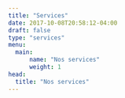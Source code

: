 ```yaml
---
title: "Services"
date: 2017-10-08T20:58:12-04:00
draft: false
type: "services"
menu:
  main:
      name: "Nos services"
      weight: 1
head:
  title: "Nos services"
---
```

